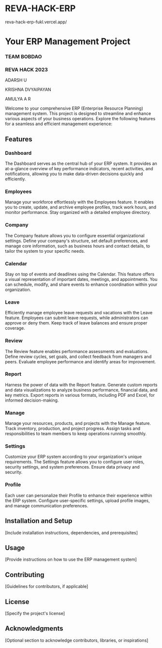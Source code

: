 # REVA-HACK-ERP
reva-hack-erp-fukl.vercel.app/

# Your ERP Management Project
### TEAM BOBDAO 
### REVA HACK 2023

ADARSH U

KRISHNA DVYAIPAYAN

AMULYA A R

Welcome to your comprehensive ERP (Enterprise Resource Planning) management system. This project is designed to streamline and enhance various aspects of your business operations. Explore the following features for a seamless and efficient management experience:

## Features

### Dashboard

The Dashboard serves as the central hub of your ERP system. It provides an at-a-glance overview of key performance indicators, recent activities, and notifications, allowing you to make data-driven decisions quickly and efficiently.

### Employees

Manage your workforce effortlessly with the Employees feature. It enables you to create, update, and archive employee profiles, track work hours, and monitor performance. Stay organized with a detailed employee directory.

### Company

The Company feature allows you to configure essential organizational settings. Define your company's structure, set default preferences, and manage core information, such as business hours and contact details, to tailor the system to your specific needs.

### Calendar

Stay on top of events and deadlines using the Calendar. This feature offers a visual representation of important dates, meetings, and appointments. You can schedule, modify, and share events to enhance coordination within your organization.

### Leave

Efficiently manage employee leave requests and vacations with the Leave feature. Employees can submit leave requests, while administrators can approve or deny them. Keep track of leave balances and ensure proper coverage.

### Review

The Review feature enables performance assessments and evaluations. Define review cycles, set goals, and collect feedback from managers and peers. Evaluate employee performance and identify areas for improvement.

### Report

Harness the power of data with the Report feature. Generate custom reports and data visualizations to analyze business performance, financial data, and key metrics. Export reports in various formats, including PDF and Excel, for informed decision-making.

### Manage

Manage your resources, products, and projects with the Manage feature. Track inventory, production, and project progress. Assign tasks and responsibilities to team members to keep operations running smoothly.

### Settings

Customize your ERP system according to your organization's unique requirements. The Settings feature allows you to configure user roles, security settings, and system preferences. Ensure data privacy and security.

### Profile

Each user can personalize their Profile to enhance their experience within the ERP system. Configure user-specific settings, upload profile images, and manage communication preferences.

## Installation and Setup

[Include installation instructions, dependencies, and prerequisites]

## Usage

[Provide instructions on how to use the ERP management system]

## Contributing

[Guidelines for contributors, if applicable]

## License

[Specify the project's license]

## Acknowledgments

[Optional section to acknowledge contributors, libraries, or inspirations]
